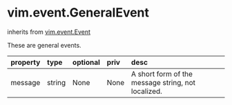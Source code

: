 vim.event.GeneralEvent
======================
inherits from [vim.event.Event](docs/vim.event.Event.md)


These are general events.

| property | type | optional | priv | desc |
|:---------|:-----|:---------|:-----|:-----|
| message | string | None | None | A short form of the message string, not localized. |


